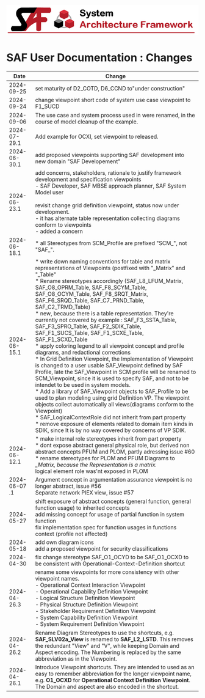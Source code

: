 ![System Architecture Framework](diagrams/Banner_SAF.png)
# SAF User Documentation : Changes
|Date|Change|
|--|--|
|2024-09-25|set maturity of D2_COTD, D6_CCND  to"under construction"|
|2024-09-24|change viewpoint short code of system use case viewpoint to F1_SUCD|
|2024-09-06|The use case and system process used in were renamed, in the course of model cleanup of the example.|
|2024-07-29.1|Add example for OCXI, set viewpoint to released.|
|2024-06-30.1|add proposed viewpoints supporting SAF development into new domain "SAF Developement"|
|2024-06-23.1	|add concerns, stakeholders, rationale to justify framework development and specification viewpoints<BR>- SAF Developer, SAF MBSE approach planner, SAF System Model user<BR><BR>revisit change grid definition viewpoint, status now under development.<BR>- it has alternate table representation collecting diagrams conform to viewpoints<BR>- added a concern|
|2024-06-18.1|* all Stereotypes from SCM_Profile are prefixed "SCM_", not "SAF_". |
|2024-06-15.1|* write down naming conventions for table and matrix representations of Viewpoints (postfixed with "_Matrix" and "_Table"<BR>* Rename stereotypes accordingly (SAF_L8_LFUM_Matrix, SAF_O8_OPRM_Table, SAF_F8_SCYM_Table, SAF_O8_OCYM_Table, SAF_F8_SRQT_Matrix, SAF_F6_SRQD_Table, SAF_C7_PRND_Table, SAF_C2_TRMD_Table)<BR>* new, because there is a table representation. They're currently not covered by example : SAF_F3_SSTA_Table, SAF_F3_SPRO_Table, SAF_F2_SDIK_Table, SAF_F1_SUCS_Table, SAF_F1_SCXE_Table, SAF_F1_SCXD_Table<BR>* apply coloring legend to all viewpoint concept and profile diagrams, and redactional corrections<BR>* In Grid Definition Viewpoint, the Implementation of Viewpoint is changed to a user usable SAF_Viewpoint defined by SAF Profile, late  the SAF_Viewpoint in SCM profile will be renamed to SCM_Viewpoint, since it is used to specify SAF, and not to be intendet to be used in system models.<BR>* Add a library of SAF_Viewpoint objects to SAF_Profile to be used to plan modeling using grid Definition VP. The viewpoint objects collect automatically all views(diagrams conform to the Viewpoint)<BR>* SAF_LogicalContextRole did not inherit from part property<BR>* remove exposure of elements related to domain item kinds in SDIK, since It is by no way covered by concerns of VP SDIK. |
|2024-06-12.1|* make internal role stereotypes inherit from part property<BR>* dont expose abstract general physical role, but derived non abstract concepts PFUM and PLOM, partly adressing issue #60<BR>* rename stereotypes for PLOM and PFUM Diagrams to *_Matrix, because the Representation is a matrix.<BR>* logical element role was'nt exposed in PLOM|
|2024-06-07	.1|Argument concept in argumentation assurance viewpoint is no longer abstract, issue #56<BR>Separate network PIEX view, issue #57|
|2024-05-27|shift exposure of abstract concepts (general function, general function usage) to inherited concepts<BR>add missing concept for usage of partial function in system function<BR>fix implementation spec for function usages in functions context (profile not affected)<BR>|
|2024-05-18|add own diagram icons<BR>add a proposed viewpoint for security classifications|
|2024-04-30|fix change stereotype SAF_O1_OCYD to be SAF_O1_OCXD  to be consistent with Operational-Context-Definition shortcut|
|2024-04-26.3| rename some viewpoints for more consistency with other viewpoint names.<BR>    - Operational Context Interaction Viewpoint<BR>    - Operational Capability Definition Viewpoint<BR>    - Logical Structure Definition Viewpoint<BR>    - Physical Structure Definition Viewpoint<BR>    - Stakeholder Requirement Definition Viewpoint<BR>    - System Capability Definition Viewpoint<BR>    - System Requirement Definition Viewpoint|
|2024-04-26.2|Rename Diagram Stereotypes to use the shortcuts, e.g. **SAF_SLV02a_View** is renamed to **SAF_L2_LSTD**. This removes the redundant "View" and "V", while keeping Domain and Aspect encoding. The Numbering is replaced by the same abbreviation as in the Viewpoint.|
|2024-04-26.1| Introduce Viewpoint shortcuts. They are intended to used as an easy to remember abbreviation for the longer viewpoint name, e.g.  **O1_OCXD** for **Operational Context Definition Viewpoint**.  The Domain and aspect are also encoded in the shortcut.<BR> |
